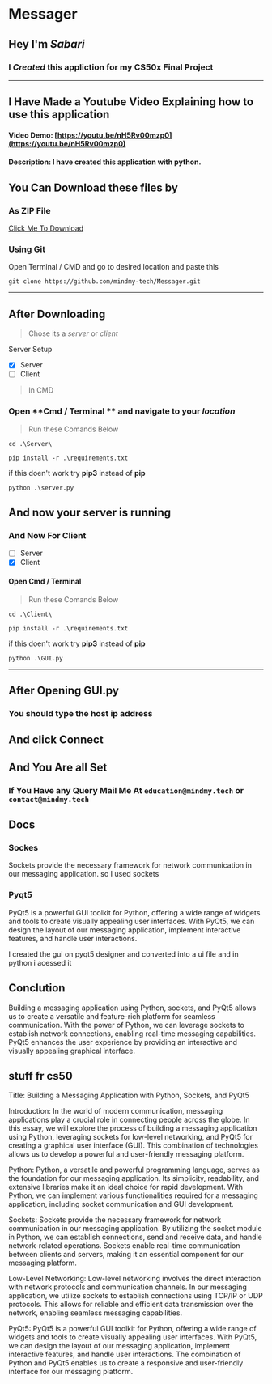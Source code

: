 # Messager

## Hey I'm *Sabari* 

### I *Created* this appliction for my CS50x Final Project 

---

## I Have Made a Youtube Video Explaining how to use this application 


#### Video Demo:  [https://youtu.be/nH5Rv00mzp0](https://youtu.be/nH5Rv00mzp0)
#### Description: I have created this application with python.

## You Can Download these files by 

### As ZIP File
[Click Me To  Download](https://github.com/mindmy-tech/Messager/archive/refs/heads/main.zip)

### Using Git 
Open Terminal / CMD and go to desired location and paste this 

`git clone https://github.com/mindmy-tech/Messager.git `

---

## After Downloading 

> Chose its a *server* or *client* 

 Server Setup

- [x] Server 
- [ ] Client

> In CMD

### Open **Cmd / Terminal ** and navigate to your *location* 

> Run these Comands Below

`cd .\Server\`

`pip install -r .\requirements.txt`

 if this doen't work try **pip3** instead of **pip**

`python .\server.py`


## And now your server is running 


### And Now For Client

- [ ] Server 
- [x] Client

#### Open Cmd / Terminal 

> Run these Comands Below

`cd .\Client\`

`pip install -r .\requirements.txt`

if this doen't work try **pip3** instead of **pip**

`python .\GUI.py`

--- 

## After Opening GUI.py 

### You should type the host ip address

## And click Connect 

## And You Are all Set 

### If You Have any Query Mail Me At `education@mindmy.tech` or `contact@mindmy.tech`


## Docs 

### Sockes  

Sockets provide the necessary framework for network 
communication in our messaging application. so I used sockets 

### Pyqt5

PyQt5 is a powerful GUI toolkit for Python, offering a wide range of widgets and
 tools to create visually appealing user interfaces. With PyQt5, we can design the layout of our messaging application, implement interactive features, and handle user interactions.

I created the gui on pyqt5 designer and converted into a ui file 
and in python i acessed it

## Conclution

Building a messaging application using Python, sockets, and PyQt5 allows us to create a versatile and feature-rich platform for seamless communication. With the power of Python, we can leverage sockets to establish network connections, enabling real-time messaging capabilities. PyQt5 enhances the user experience by providing an interactive and visually appealing graphical interface. 


## stuff fr cs50 

Title: Building a Messaging Application with Python, Sockets, and PyQt5

Introduction:
In the world of modern communication, messaging applications play a crucial role in connecting people across the globe. In this essay, we will explore the process of building a messaging application using Python, leveraging sockets for low-level networking, and PyQt5 for creating a graphical user interface (GUI). This combination of technologies allows us to develop a powerful and user-friendly messaging platform.

Python:
Python, a versatile and powerful programming language, serves as the foundation for our messaging application. Its simplicity, readability, and extensive libraries make it an ideal choice for rapid development. With Python, we can implement various functionalities required for a messaging application, including socket communication and GUI development.

Sockets:
Sockets provide the necessary framework for network communication in our messaging application. By utilizing the socket module in Python, we can establish connections, send and receive data, and handle network-related operations. Sockets enable real-time communication between clients and servers, making it an essential component for our messaging platform.

Low-Level Networking:
Low-level networking involves the direct interaction with network protocols and communication channels. In our messaging application, we utilize sockets to establish connections using TCP/IP or UDP protocols. This allows for reliable and efficient data transmission over the network, enabling seamless messaging capabilities.

PyQt5:
PyQt5 is a powerful GUI toolkit for Python, offering a wide range of widgets and tools to create visually appealing user interfaces. With PyQt5, we can design the layout of our messaging application, implement interactive features, and handle user interactions. The combination of Python and PyQt5 enables us to create a responsive and user-friendly interface for our messaging platform.